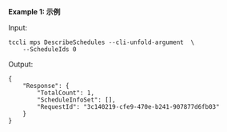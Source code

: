 **Example 1: 示例**



Input: 

```
tccli mps DescribeSchedules --cli-unfold-argument  \
    --ScheduleIds 0
```

Output: 
```
{
    "Response": {
        "TotalCount": 1,
        "ScheduleInfoSet": [],
        "RequestId": "3c140219-cfe9-470e-b241-907877d6fb03"
    }
}
```

